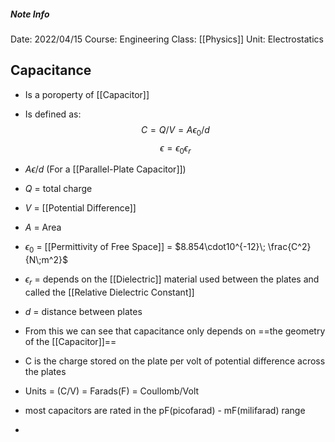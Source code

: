 ##### Note Info
Date: 2022/04/15
Course: Engineering
Class: [[Physics]]
Unit: Electrostatics

## Capacitance
- Is a poroperty of [[Capacitor]]
- Is defined as:
$$ C = Q/V = A\epsilon_0/d $$
$$ \epsilon = \epsilon_0\epsilon_r $$
- $A\epsilon/d$ (For a [[Parallel-Plate Capacitor]])
- $Q$ = total charge
- $V$ = [[Potential Difference]]
- $A$ = Area
- $\epsilon_0$ = [[Permittivity of Free Space]] = $8.854\cdot10^{-12}\; \frac{C^2}{N\;m^2}$
- $\epsilon_r$ = depends on the [[Dielectric]] material used between the plates and called the [[Relative Dielectric Constant]]
- $d$ = distance between plates

- From this we can see that capacitance only depends on ==the geometry of the [[Capacitor]]==
- C is the charge stored on the plate per volt of potential difference across the plates
- Units = (C/V) = Farads(F) = Coullomb/Volt
- most capacitors are rated in the pF(picofarad) - mF(milifarad) range
- 